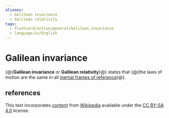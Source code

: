 ```yaml
---
aliases:
  - Galilean invariance
  - Galilean relativity
tags:
  - flashcard/active/general/Galilean_invariance
  - language/in/English
---
```


# Galilean invariance

{@{__Galilean invariance__ or __Galilean relativity__}@} states that {@{the laws of motion are the same in all [inertial frames of reference](inertial%20frame%20of%20reference.md)}@}.

## references

This text incorporates [content](https://en.wikipedia.org/wiki/Galilean_invariance) from [Wikipedia](Wikipedia.md) available under the [CC BY-SA 4.0](https://creativecommons.org/licenses/by-sa/4.0/) license.
